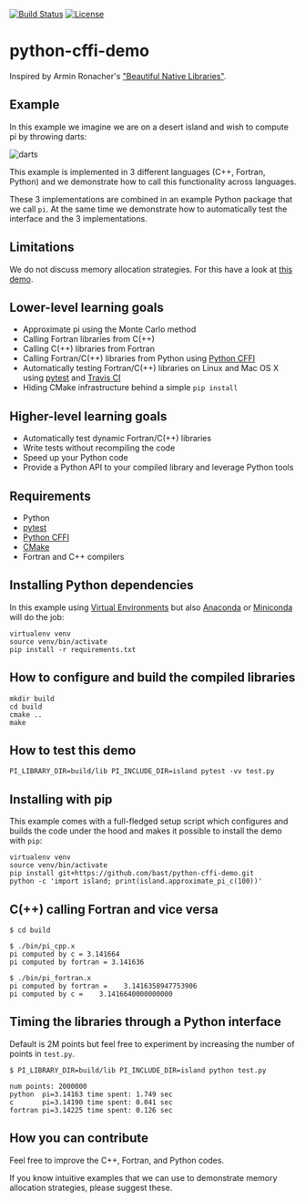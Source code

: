 [![Build Status](https://travis-ci.org/bast/python-cffi-demo.svg?branch=master)](https://travis-ci.org/bast/python-cffi-demo/builds)
[![License](https://img.shields.io/badge/license-%20MPL--v2.0-blue.svg)](../master/LICENSE)


# python-cffi-demo

Inspired by Armin Ronacher's
["Beautiful Native Libraries"](http://lucumr.pocoo.org/2013/8/18/beautiful-native-libraries/).


## Example

In this example we imagine we are on a desert island and wish to compute pi by
throwing darts:

![](../master/img/darts.jpg "darts")

This example is implemented in 3 different languages (C++, Fortran, Python) and
we demonstrate how to call this functionality across languages.

These 3 implementations are combined in an example Python package that we call `pi`.
At the same time we demonstrate how to automatically test the interface and the
3 implementations.


## Limitations

We do not discuss memory allocation strategies.
For this have a look at [this demo](https://github.com/bast/cffi-mem-alloc-example).


## Lower-level learning goals

- Approximate pi using the Monte Carlo method
- Calling Fortran libraries from C(++)
- Calling C(++) libraries from Fortran
- Calling Fortran/C(++) libraries from Python using [Python CFFI](https://cffi.readthedocs.io)
- Automatically testing Fortran/C(++) libraries on Linux and Mac OS X using
  [pytest](https://docs.pytest.org) and [Travis CI](https://travis-ci.org)
- Hiding CMake infrastructure behind a simple `pip install`


## Higher-level learning goals

- Automatically test dynamic Fortran/C(++) libraries
- Write tests without recompiling the code
- Speed up your Python code
- Provide a Python API to your compiled library and leverage Python tools


## Requirements

- Python
- [pytest](https://docs.pytest.org)
- [Python CFFI](https://cffi.readthedocs.io)
- [CMake](https://cmake.org/download/)
- Fortran and C++ compilers


## Installing Python dependencies

In this example using [Virtual Environments](http://python-guide.readthedocs.io/en/latest/dev/virtualenvs/)
but also
[Anaconda](https://www.continuum.io/downloads) or
[Miniconda](https://conda.io/miniconda.html) will do the job:

```
virtualenv venv
source venv/bin/activate
pip install -r requirements.txt
```


## How to configure and build the compiled libraries

```
mkdir build
cd build
cmake ..
make
```


## How to test this demo

```
PI_LIBRARY_DIR=build/lib PI_INCLUDE_DIR=island pytest -vv test.py
```


## Installing with pip

This example comes with a full-fledged setup script which configures
and builds the code under the hood and makes it possible to install the demo
with `pip`:

```
virtualenv venv
source venv/bin/activate
pip install git+https://github.com/bast/python-cffi-demo.git
python -c 'import island; print(island.approximate_pi_c(100))'
```


## C(++) calling Fortran and vice versa

```shell
$ cd build

$ ./bin/pi_cpp.x
pi computed by c = 3.141664
pi computed by fortran = 3.141636

$ ./bin/pi_fortran.x
pi computed by fortran =    3.1416358947753906
pi computed by c =    3.1416640000000000
```


## Timing the libraries through a Python interface

Default is 2M points but feel free to experiment by increasing the number
of points in `test.py`.

```shell
$ PI_LIBRARY_DIR=build/lib PI_INCLUDE_DIR=island python test.py

num points: 2000000
python  pi=3.14163 time spent: 1.749 sec
c       pi=3.14190 time spent: 0.041 sec
fortran pi=3.14225 time spent: 0.126 sec
```


## How you can contribute

Feel free to improve the C++, Fortran, and Python codes.

If you know intuitive examples that we can use to demonstrate memory allocation
strategies, please suggest these.
